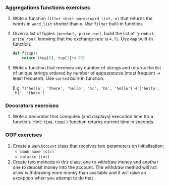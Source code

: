 ### Aggregations functions exercises
1. Write a function `filter_short_words(word_list, n)` that returns the words in `word_list` shorter than `n`. Use `filter` built-in function.
1. Given a list of tuples `(product, price_eur)`, build the list of `(product, price_ron)`, knowing that the exchange rate is `4.75`. Use `map` built-in function.
    ```python
    def f(tup):
        return (tup[0], tup[1]*4.75)
    ```
1. Write a function that receives any number of strings and returns the list of unique strings ordered by number of appearances (most frequent → least frequent). 
Use `sorted` built-in function.
    
    E.g. `f('hello', 'there', 'hello', 'hi', 'hi', 'hello')` -> `['hello', 'hi', 'there']`

### Decorators exercises
1. Write a decorator that computes (and displays) execution time for a function. 
Hint: `time.time()` function returns current time in seconds.

### OOP exercises
1. Create a `BankAccount` class that receives two parameters on initialisation: 
    * `bank name (str)`
    * `balance (int)`
1. Create two methods in this class, one to withdraw money and another one to deposit money into the account. The withdraw method will not allow withdrawing more money than available and it will raise an exception when you attempt to do that.
